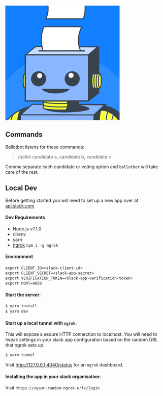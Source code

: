 ![screenshot](https://raw.githubusercontent.com/slwen/ballotbot/master/avatar.png)

## Commands

Ballotbot listens for these commands:

> /ballot candidate a, candidate b, candidate c

Comma separate each candidate or voting option and `ballotbot` will take care of the rest.

## Local Dev

Before getting started you will need to set up a new app over at [api.slack.com](https://api.slack.com/apps/new)

#### Dev Requirements

- Node.js v7.1.0
- direnv
- yarn
- [ngrok](https://ngrok.com/) `npm i -g ngrok`

#### Environment

```
export CLIENT_ID=<slack-client-id>
export CLIENT_SECRET=<slack-app-secret>
export VERIFICATION_TOKEN=<slack-app-verification-token>
export PORT=4050
```

#### Start the server:

```sh
$ yarn install
$ yarn dev
```

#### Start up a local tunnel with `ngrok`:

This will expose a secure HTTP connection to localhost. You will need to tweak settings in your slack app configuration based on the random URL that ngrok sets up.

```sh
$ yarn tunnel
```

Visit http://127.0.0.1:4040/status for an `ngrok` dashboard.


#### Installing the app in your slack organisation:

Visit `https://<your-random-ngrok-url>/login`
